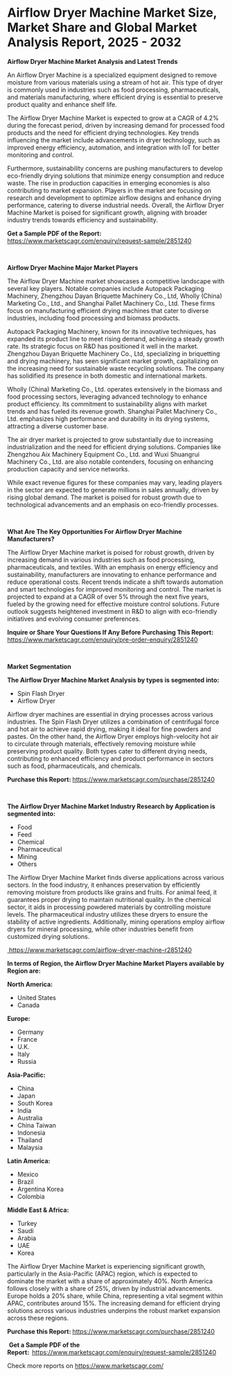<p><h1>Airflow Dryer Machine Market Size, Market Share and Global Market Analysis Report, 2025 - 2032</h1></p><p><strong>Airflow Dryer Machine Market Analysis and Latest Trends</strong></p>
<p><p>An Airflow Dryer Machine is a specialized equipment designed to remove moisture from various materials using a stream of hot air. This type of dryer is commonly used in industries such as food processing, pharmaceuticals, and materials manufacturing, where efficient drying is essential to preserve product quality and enhance shelf life. </p><p>The Airflow Dryer Machine Market is expected to grow at a CAGR of 4.2% during the forecast period, driven by increasing demand for processed food products and the need for efficient drying technologies. Key trends influencing the market include advancements in dryer technology, such as improved energy efficiency, automation, and integration with IoT for better monitoring and control. </p><p>Furthermore, sustainability concerns are pushing manufacturers to develop eco-friendly drying solutions that minimize energy consumption and reduce waste. The rise in production capacities in emerging economies is also contributing to market expansion. Players in the market are focusing on research and development to optimize airflow designs and enhance drying performance, catering to diverse industrial needs. Overall, the Airflow Dryer Machine Market is poised for significant growth, aligning with broader industry trends towards efficiency and sustainability.</p></p>
<p><strong>Get a Sample PDF of the Report:&nbsp;</strong> <a href="https://www.marketscagr.com/enquiry/request-sample/2851240?utm_campaign=3099&utm_medium=2&utm_source=Github&utm_content=ia&utm_term=11032025&utm_id=airflow-dryer-machine">https://www.marketscagr.com/enquiry/request-sample/2851240</a></p>
<p>&nbsp;</p>
<p><strong>Airflow Dryer Machine Major Market Players</strong></p>
<p><p>The Airflow Dryer Machine market showcases a competitive landscape with several key players. Notable companies include Autopack Packaging Machinery, Zhengzhou Dayan Briquette Machinery Co., Ltd, Wholly (China) Marketing Co., Ltd., and Shanghai Pallet Machinery Co., Ltd. These firms focus on manufacturing efficient drying machines that cater to diverse industries, including food processing and biomass products.</p><p>Autopack Packaging Machinery, known for its innovative techniques, has expanded its product line to meet rising demand, achieving a steady growth rate. Its strategic focus on R&D has positioned it well in the market. Zhengzhou Dayan Briquette Machinery Co., Ltd, specializing in briquetting and drying machinery, has seen significant market growth, capitalizing on the increasing need for sustainable waste recycling solutions. The company has solidified its presence in both domestic and international markets.</p><p>Wholly (China) Marketing Co., Ltd. operates extensively in the biomass and food processing sectors, leveraging advanced technology to enhance product efficiency. Its commitment to sustainability aligns with market trends and has fueled its revenue growth. Shanghai Pallet Machinery Co., Ltd. emphasizes high performance and durability in its drying systems, attracting a diverse customer base.</p><p>The air dryer market is projected to grow substantially due to increasing industrialization and the need for efficient drying solutions. Companies like Zhengzhou Aix Machinery Equipment Co., Ltd. and Wuxi Shuangrui Machinery Co., Ltd. are also notable contenders, focusing on enhancing production capacity and service networks.</p><p>While exact revenue figures for these companies may vary, leading players in the sector are expected to generate millions in sales annually, driven by rising global demand. The market is poised for robust growth due to technological advancements and an emphasis on eco-friendly processes.</p></p>
<p>&nbsp;</p>
<p><strong>What Are The Key Opportunities For Airflow Dryer Machine Manufacturers?</strong></p>
<p><p>The Airflow Dryer Machine market is poised for robust growth, driven by increasing demand in various industries such as food processing, pharmaceuticals, and textiles. With an emphasis on energy efficiency and sustainability, manufacturers are innovating to enhance performance and reduce operational costs. Recent trends indicate a shift towards automation and smart technologies for improved monitoring and control. The market is projected to expand at a CAGR of over 5% through the next five years, fueled by the growing need for effective moisture control solutions. Future outlook suggests heightened investment in R&D to align with eco-friendly initiatives and evolving consumer preferences.</p></p>
<p><strong>Inquire or Share Your Questions If Any Before Purchasing This Report:</strong> <a href="https://www.marketscagr.com/enquiry/pre-order-enquiry/2851240?utm_campaign=3099&utm_medium=2&utm_source=Github&utm_content=ia&utm_term=11032025&utm_id=airflow-dryer-machine">https://www.marketscagr.com/enquiry/pre-order-enquiry/2851240</a></p>
<p>&nbsp;</p>
<p><strong>Market Segmentation</strong></p>
<p><strong>The Airflow Dryer Machine Market Analysis by types is segmented into:</strong></p>
<p><ul><li>Spin Flash Dryer</li><li>Airflow Dryer</li></ul></p>
<p><p>Airflow dryer machines are essential in drying processes across various industries. The Spin Flash Dryer utilizes a combination of centrifugal force and hot air to achieve rapid drying, making it ideal for fine powders and pastes. On the other hand, the Airflow Dryer employs high-velocity hot air to circulate through materials, effectively removing moisture while preserving product quality. Both types cater to different drying needs, contributing to enhanced efficiency and product performance in sectors such as food, pharmaceuticals, and chemicals.</p></p>
<p><strong>Purchase this Report:&nbsp;</strong><a href="https://www.marketscagr.com/purchase/2851240?utm_campaign=3099&utm_medium=2&utm_source=Github&utm_content=ia&utm_term=11032025&utm_id=airflow-dryer-machine">https://www.marketscagr.com/purchase/2851240</a></p>
<p>&nbsp;</p>
<p><strong>The Airflow Dryer Machine Market Industry Research by Application is segmented into:</strong></p>
<p><ul><li>Food</li><li>Feed</li><li>Chemical</li><li>Pharmaceutical</li><li>Mining</li><li>Others</li></ul></p>
<p><p>The Airflow Dryer Machine Market finds diverse applications across various sectors. In the food industry, it enhances preservation by efficiently removing moisture from products like grains and fruits. For animal feed, it guarantees proper drying to maintain nutritional quality. In the chemical sector, it aids in processing powdered materials by controlling moisture levels. The pharmaceutical industry utilizes these dryers to ensure the stability of active ingredients. Additionally, mining operations employ airflow dryers for mineral processing, while other industries benefit from customized drying solutions.</p></p>
<p><a href="https://www.marketscagr.com/airflow-dryer-machine-r2851240?utm_campaign=3099&utm_medium=2&utm_source=Github&utm_content=ia&utm_term=11032025&utm_id=airflow-dryer-machine">&nbsp;https://www.marketscagr.com/airflow-dryer-machine-r2851240</a></p>
<p><strong>In terms of Region, the Airflow Dryer Machine Market Players available by Region are:</strong></p>
<p>
    <p> <strong> North America: </strong>
        <ul>
            <li>United States</li>
            <li>Canada</li>
        </ul>
        </p> 
    <p> <strong> Europe: </strong>
        <ul>
            <li>Germany</li>
            <li>France</li>
            <li>U.K.</li>
            <li>Italy</li>
            <li>Russia</li>
        </ul>
        </p> 
    <p> <strong> Asia-Pacific: </strong>
        <ul>
            <li>China</li>
            <li>Japan</li>
            <li>South Korea</li>
            <li>India</li>
            <li>Australia</li>
            <li>China Taiwan</li>
            <li>Indonesia</li>
            <li>Thailand</li>
            <li>Malaysia</li>
        </ul>
        </p> 
    <p> <strong> Latin America: </strong>
        <ul>
            <li>Mexico</li>
            <li>Brazil</li>
            <li>Argentina Korea</li>
            <li>Colombia</li>
        </ul>
        </p> 
    <p> <strong> Middle East & Africa: </strong>
        <ul>
            <li>Turkey</li>
            <li>Saudi</li>
            <li>Arabia</li>
            <li>UAE</li>
            <li>Korea</li>
        </ul>
    </p>
    </p>
<p><p>The Airflow Dryer Machine Market is experiencing significant growth, particularly in the Asia-Pacific (APAC) region, which is expected to dominate the market with a share of approximately 40%. North America follows closely with a share of 25%, driven by industrial advancements. Europe holds a 20% share, while China, representing a vital segment within APAC, contributes around 15%. The increasing demand for efficient drying solutions across various industries underpins the robust market expansion across these regions.</p></p>
<p><strong>Purchase this Report: </strong><a href="https://www.marketscagr.com/purchase/2851240?utm_campaign=3099&utm_medium=2&utm_source=Github&utm_content=ia&utm_term=11032025&utm_id=airflow-dryer-machine">https://www.marketscagr.com/purchase/2851240</a></p>
<p>&nbsp;<strong>Get a Sample PDF of the Report:&nbsp;&nbsp;</strong><a href="https://www.marketscagr.com/enquiry/request-sample/2851240?utm_campaign=3099&utm_medium=2&utm_source=Github&utm_content=ia&utm_term=11032025&utm_id=airflow-dryer-machine">https://www.marketscagr.com/enquiry/request-sample/2851240</a></p>
<p><strong></strong></p>
<p>Check more reports on <a href="https://www.marketscagr.com/?utm_campaign=3099&utm_medium=2&utm_source=Github&utm_content=ia&utm_term=11032025&utm_id=airflow-dryer-machine">https://www.marketscagr.com/</a></p>